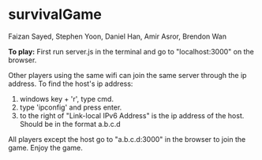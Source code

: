 # survivalGame
Faizan Sayed, Stephen Yoon, Daniel Han, Amir Asror, Brendon Wan

**To play:** 
First run server.js in the terminal and go to "localhost:3000" on the browser.

  Other players using the same wifi can join the same server through the ip address. To find the host's ip address:
  1. windows key + 'r', type cmd. 
  2. type 'ipconfig' and press enter. 
  3. to the right of "Link-local IPv6 Address" is the ip address of the host. Should be in the format a.b.c.d

All players except the host go to "a.b.c.d:3000" in the browser to join the game. 
Enjoy the game. 
